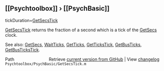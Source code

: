 ## [[Psychtoolbox]] &#8250; [[PsychBasic]]

tickDuration=[GetSecsTick](GetSecsTick)  
  
[GetSecsTick](GetSecsTick) returns the fraction of a second which is a tick of the [GetSecs](GetSecs) clock.   
  
See also: [GetSecs](GetSecs), [WaitTicks](WaitTicks), [GetTicks](GetTicks), [GetTicksTick](GetTicksTick), [GetBusTicks](GetBusTicks), [GetBusTicksTick](GetBusTicksTick).  




<div class="code_header" style="text-align:right;">
  <span style="float:left;">Path&nbsp;&nbsp;</span> <span class="counter">Retrieve <a href=
  "https://raw.github.com/Psychtoolbox-3/Psychtoolbox-3/beta/Psychtoolbox/PsychBasic/GetSecsTick.m">current version from GitHub</a> | View <a href=
  "https://github.com/Psychtoolbox-3/Psychtoolbox-3/commits/beta/Psychtoolbox/PsychBasic/GetSecsTick.m">changelog</a></span>
</div>
<div class="code">
  <code>Psychtoolbox/PsychBasic/GetSecsTick.m</code>
</div>

